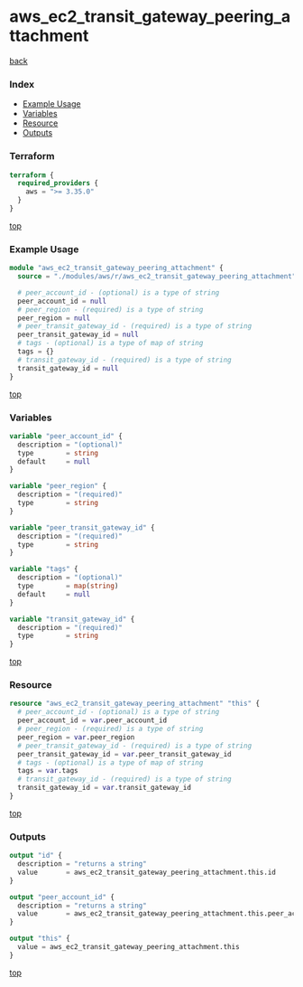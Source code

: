 # aws_ec2_transit_gateway_peering_attachment

[back](../aws.md)

### Index

- [Example Usage](#example-usage)
- [Variables](#variables)
- [Resource](#resource)
- [Outputs](#outputs)

### Terraform

```terraform
terraform {
  required_providers {
    aws = ">= 3.35.0"
  }
}
```

[top](#index)

### Example Usage

```terraform
module "aws_ec2_transit_gateway_peering_attachment" {
  source = "./modules/aws/r/aws_ec2_transit_gateway_peering_attachment"

  # peer_account_id - (optional) is a type of string
  peer_account_id = null
  # peer_region - (required) is a type of string
  peer_region = null
  # peer_transit_gateway_id - (required) is a type of string
  peer_transit_gateway_id = null
  # tags - (optional) is a type of map of string
  tags = {}
  # transit_gateway_id - (required) is a type of string
  transit_gateway_id = null
}
```

[top](#index)

### Variables

```terraform
variable "peer_account_id" {
  description = "(optional)"
  type        = string
  default     = null
}

variable "peer_region" {
  description = "(required)"
  type        = string
}

variable "peer_transit_gateway_id" {
  description = "(required)"
  type        = string
}

variable "tags" {
  description = "(optional)"
  type        = map(string)
  default     = null
}

variable "transit_gateway_id" {
  description = "(required)"
  type        = string
}
```

[top](#index)

### Resource

```terraform
resource "aws_ec2_transit_gateway_peering_attachment" "this" {
  # peer_account_id - (optional) is a type of string
  peer_account_id = var.peer_account_id
  # peer_region - (required) is a type of string
  peer_region = var.peer_region
  # peer_transit_gateway_id - (required) is a type of string
  peer_transit_gateway_id = var.peer_transit_gateway_id
  # tags - (optional) is a type of map of string
  tags = var.tags
  # transit_gateway_id - (required) is a type of string
  transit_gateway_id = var.transit_gateway_id
}
```

[top](#index)

### Outputs

```terraform
output "id" {
  description = "returns a string"
  value       = aws_ec2_transit_gateway_peering_attachment.this.id
}

output "peer_account_id" {
  description = "returns a string"
  value       = aws_ec2_transit_gateway_peering_attachment.this.peer_account_id
}

output "this" {
  value = aws_ec2_transit_gateway_peering_attachment.this
}
```

[top](#index)